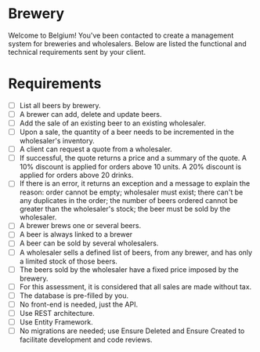 # Brewery
Welcome to Belgium! You've been contacted to create a management system for breweries and wholesalers. Below are listed the functional and technical requirements sent by your client.

# Requirements
- [ ] List all beers by brewery.
- [ ] A brewer can add, delete and update beers.
- [ ] Add the sale of an existing beer to an existing wholesaler.
- [ ] Upon a sale, the quantity of a beer needs to be incremented in the wholesaler's inventory.
- [ ] A client can request a quote from a wholesaler.
- [ ] If successful, the quote returns a price and a summary of the quote. A 10% discount is applied for orders above 10 units. A 20% discount is applied for orders above 20 drinks.
- [ ] If there is an error, it returns an exception and a message to explain the reason: order cannot be empty; wholesaler must exist; there can't be any duplicates in the order; the number of beers ordered cannot be greater than the wholesaler's stock; the beer must be sold by the wholesaler.
- [ ] A brewer brews one or several beers.
- [ ] A beer is always linked to a brewer
- [ ] A beer can be sold by several wholesalers.
- [ ] A wholesaler sells a defined list of beers, from any brewer, and has only a limited stock of those beers.
- [ ] The beers sold by the wholesaler have a fixed price imposed by the brewery.
- [ ] For this assessment, it is considered that all sales are made without tax.
- [ ] The database is pre-filled by you.
- [ ] No front-end is needed, just the API.
- [ ] Use REST architecture.
- [ ] Use Entity Framework.
- [ ] No migrations are needed; use Ensure Deleted and Ensure Created to facilitate development and code reviews.
